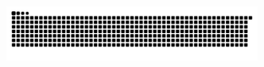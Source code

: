 <div align="center">
  <picture>
    <!-- Dark mode -->
    <source media="(prefers-color-scheme: dark)"
            srcset="https://raw.githubusercontent.com/armandolustosa/armandolustosa/output/snake.svg?palette=github-dark" />
    <!-- Light mode -->
    <source media="(prefers-color-scheme: light)"
            srcset="https://raw.githubusercontent.com/armandolustosa/armandolustosa/output/snake.svg" />
    <img alt="GitHub Contributions Snake"
         src="https://raw.githubusercontent.com/armandolustosa/armandolustosa/output/snake.svg" />
  </picture>
</div>
